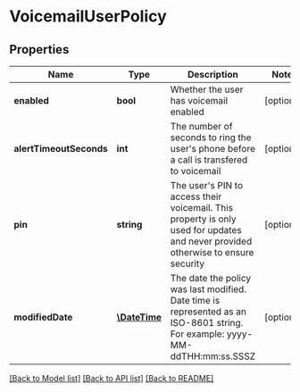 # VoicemailUserPolicy

## Properties
Name | Type | Description | Notes
------------ | ------------- | ------------- | -------------
**enabled** | **bool** | Whether the user has voicemail enabled | [optional] 
**alertTimeoutSeconds** | **int** | The number of seconds to ring the user&#39;s phone before a call is transfered to voicemail | [optional] 
**pin** | **string** | The user&#39;s PIN to access their voicemail. This property is only used for updates and never provided otherwise to ensure security | [optional] 
**modifiedDate** | [**\DateTime**](\DateTime.md) | The date the policy was last modified. Date time is represented as an ISO-8601 string. For example: yyyy-MM-ddTHH:mm:ss.SSSZ | [optional] 

[[Back to Model list]](../README.md#documentation-for-models) [[Back to API list]](../README.md#documentation-for-api-endpoints) [[Back to README]](../README.md)


